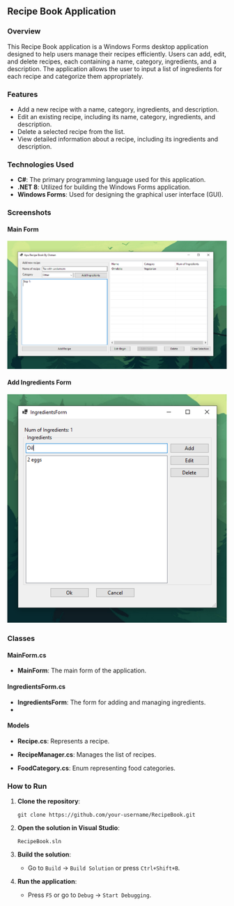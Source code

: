 ## Recipe Book Application

### Overview

This Recipe Book application is a Windows Forms desktop application designed to help users manage their recipes efficiently. Users can add, edit, and delete recipes, each containing a name, category, ingredients, and a description. The application allows the user to input a list of ingredients for each recipe and categorize them appropriately.

### Features

- Add a new recipe with a name, category, ingredients, and description.
- Edit an existing recipe, including its name, category, ingredients, and description.
- Delete a selected recipe from the list.
- View detailed information about a recipe, including its ingredients and description.

### Technologies Used

- **C#**: The primary programming language used for this application.
- **.NET 8**: Utilized for building the Windows Forms application.
- **Windows Forms**: Used for designing the graphical user interface (GUI).

### Screenshots

#### Main Form
![Recipe Book Main Form](Images/RecipeBook.PNG)

#### Add Ingredients Form
![Add Ingredients Form](Images/RecipeBook-add-ingredients.PNG)


### Classes

#### MainForm.cs
- **MainForm**: The main form of the application.

#### IngredientsForm.cs
- **IngredientsForm**: The form for adding and managing ingredients.
- 
#### Models
- **Recipe.cs**: Represents a recipe.

- **RecipeManager.cs**: Manages the list of recipes.

- **FoodCategory.cs**: Enum representing food categories.

### How to Run

1. **Clone the repository**:
   ```
   git clone https://github.com/your-username/RecipeBook.git
   ```

2. **Open the solution in Visual Studio**:
   ```
   RecipeBook.sln
   ```

3. **Build the solution**:
   - Go to `Build` -> `Build Solution` or press `Ctrl+Shift+B`.

4. **Run the application**:
   - Press `F5` or go to `Debug` -> `Start Debugging`.